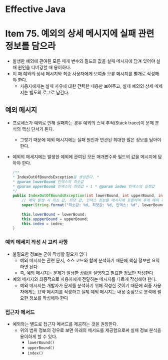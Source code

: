 # Effective Java

# Item 75. 예외의 상세 메시지에 실패 관련 정보를 담으라

- 발생한 예외에 관여된 모든 매개 변수와 필드의 값을 실패 메시지에 담겨 있어야 실패 원인을 디버깅할 때 용이하다.
- 이 때 예외의 상세 메시지와 최종 사용자에게 보여줄 오류 메시지를 별개로 작성해야 한다.
    - 사용자에게는 실패 사유에 대한 간략한 내용만 보여주고, 실제 예외의 상세 메세지는 별도의 로그로 남긴다.

## 예외 메시지

- 프로세스가 예외로 인해 실패하는 경우 예외의 스택 추적(Stack trace)이 문제 분석의 핵심 단서가 된다.
    - 그렇기 때문에 예외 메시지에는 실패 원인과 연관된 최대한 많은 정보를 담아야 한다.
- 예외의 메세지에는 발생한 예외에 관여된 모든 매개변수와 필드의 값을 메시지에 담아야 한다.

    ```java
    /**
    * IndexOutOfBoundsException을 생성한다. *
    * @param lowerBound 인덱스의 최솟값
    * @param upperBound 인덱스의 최댓값 + 1 * @param index 인덱스의 실젯값
    */
    public IndexOutOfBoundsException(int lowerBound, int upperBound, int index) {
        // 예외 발생 시 최소 값, 최댓 값, 인덱스 정보를 메시지에 포함하여 후에 예외 추적을 용이하게 했다.
        super(String.format("최소값: %d, 최댓값: %d, 인덱스: %d", lowerBound, upperBound, index))
        
        this.lowerBound = lowerBound;
        this.uppperBound = upperBound;
        this.index = index;
    }
    ```


### 예외 메세지 작성 시 고려 사항

- 불필요한 정보는 굳이 작성할 필요가 없다
    - 예외 메시지는 관련 문서, 소스 코드와 함께 분석하기 때문에 핵심 정보만 요약하면 된다.
    - 즉, 예외 메시지는 문제가 발생한 상황을 설명하고 필요한 정보만 작성한다
- 예외 메시지와 최종적으로 사용자에게 전달하는 메시지를 다르게 작성해야 한다.
    - 예외 메시지는 개발자가 문제를 분석하기 위해 작성한 것이기 때문에 최종 사용자에게는 요약 메시지를 작성하고 실제 예외 메시지는 내용 중심으로 분석에 필요한 정보를 작성해야 한다

### 접근자 메서드

- 예외와는 별도로 접근자 메서드를 제공하는 것을 권장한다.
    - 위의 범위 정보의 경우로 보면 아래의 메서드를 제공함으로써 실패 정보 분석을 용이하게 할 수 있다.
        - `lowerBound()`
        - `upperBound()`
        - `index()`